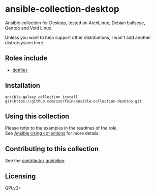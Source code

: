 # ansible-collection-desktop

Ansible collection for Desktop, tested on ArchLinux, Debian bullseye, Gentoo and
Void Linux.

Unless you want to help support other distributions, I won't add another distro/system here.  

## Roles include

- [dotfiles](https://github.com/szorfein/ansible-collection-desktop/tree/main/roles/dotfiles)

## Installation

    ansible-galaxy collection install git+https://github.com/szorfein/ansible-collection-desktop.git

## Using this collection

Please refer to the examples in the readmes of the role.  
See [Ansible Using collections](https://docs.ansible.com/ansible/latest/user_guide/collections_using.html) for more details.

## Contributing to this collection

See the [contributor guideline](https://github.com/szorfein/ansible-collection-desktop/blob/main/CONTRIBUTING.md).

## Licensing

GPLv3+
